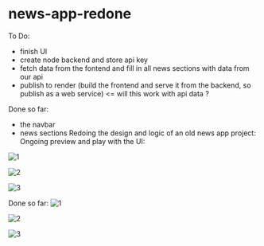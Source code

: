 # news-app-redone
To Do:
- finish UI
- create node backend and store api key
- fetch data from the fontend and fill in all news sections with data from our api
- publish to render (build the frontend and serve it from the backend, so publish as a web service) <= will this work with api data ?
 
Done so far:
- the navbar
- news sections
Redoing the design and logic of an old news app project:
Ongoing preview and play with the UI:

![1](https://github.com/whatthefoobar/news-app-redone/assets/69626975/a3f1e888-7f93-481f-9dbe-0ca25baff330)

![2](https://github.com/whatthefoobar/news-app-redone/assets/69626975/017358db-844e-4830-b7a6-f44871078b3e)

![3](https://github.com/whatthefoobar/news-app-redone/assets/69626975/be0d30b0-ad77-48ad-943b-d147642d1ede)


Done so far:
![1](https://github.com/whatthefoobar/news-app-redone/assets/69626975/b42a068e-878f-415b-9f79-d9dadc7158f2)

![2](https://github.com/whatthefoobar/news-app-redone/assets/69626975/dc9b91c2-c14a-42c0-94ec-3791b5ac671b)

![3](https://github.com/whatthefoobar/news-app-redone/assets/69626975/47aefbe0-5d5e-4314-95a8-3aa2d83f2d78)



